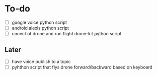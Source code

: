 # To-do
- [ ] google voice python script
- [ ] android alexis python script
- [ ] conect ot drone and run flight drone-kit python script

## Later
- [ ] have voice publish to a topic
- [ ] pyhthon script that flys drone forward/backward based on keyboard
